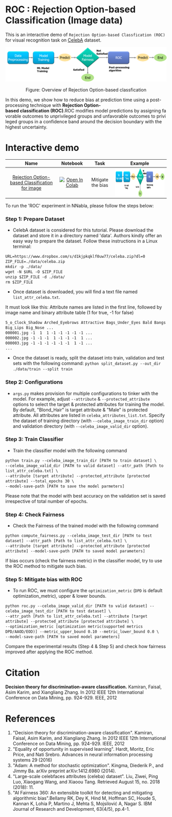 # ROC : Rejection Option-based Classification (Image data) 
This is an interactive demo of `Rejection Option-based Classfication (ROC)` for visual recognition task on [CelebA](https://mmlab.ie.cuhk.edu.hk/projects/CelebA.html) dataset.
<p align="center">
<img src='images/roc_workflow_diagram.png'>
</p>
<p align="center">
Figure: Overview of Rejection Option-based classfication
</p>

In this demo, we show how to reduce bias at prediction time using a post-processing technique with **Rejection Option-based classification (ROC)**.ROC modifies model predictions by assigning favorable outcomes to unprivileged groups and unfavorable outcomes to privileged groups in a confidence band around the decision boundary with the highest uncertainty.
# Interactive demo

|Name| Notebook           | Task  | Example                       |
|:---------------------------------:|:-------------:|:-----:|:------------:|
 [Rejection Option-based Classification for image](https://doi.org/10.1109/ICDM.2012.45) | [![Open In Colab](https://colab.research.google.com/assets/colab-badge.svg)](https://colab.research.google.com/github/sony/nnabla-examples/blob/master/interactive-demos/reject_option_based_classification_images.ipynb) | Mitigate the bias |<a href="url"><img src="images/roc_workflow_diagram.png" align="center" height="90" ></a>|
 
To run the 'ROC' experiment in NNabla, please follow the steps below:

### Step 1: Prepare Dataset
* CelebA dataset is considered for this tutorial. 
Please download the dataset and store it in a directory named 'data'.
Authors kindly offer an easy way to prepare the dataset. Follow these instructions in a Linux terminal:
```
URL=https://www.dropbox.com/s/d1kjpkqklf0uw77/celeba.zip?dl=0
ZIP_FILE=./data/celeba.zip
mkdir -p ./data/
wget -N $URL -O $ZIP_FILE
unzip $ZIP_FILE -d ./data/
rm $ZIP_FILE
```
* Once dataset is downloaded, you will find a text file named `list_attr_celeba.txt`. 

It must look like this: Attribute names are listed in the first line, followed by image name and binary attribute table (1 for true, -1 for false)
```
5_o_Clock_Shadow Arched_Eyebrows Attractive Bags_Under_Eyes Bald Bangs Big_Lips Big_Nose ...
000001.jpg -1  1  1 -1 -1 -1 -1 -1 ...
000002.jpg -1 -1 -1  1 -1 -1 -1  1 ...
000003.jpg -1 -1 -1 -1 -1 -1  1 -1 ...
...
```

* Once the dataset is ready, split the dataset into train, validation and test sets with the following command:
```python split_dataset.py --out_dir ./data/train --split train```

### Step 2: Configurations
* `args.py` makes provision for multiple configurations to tinker with the model.
For example, adjust `--attribute` & `--protected_attribute` options to select the target & protected attributes for training the model.
By default, "Blond_Hair" is target attribute & "Male" is protected attribute. All attributes are listed in `celeba_attributes_list.txt`.
Specify the dataset of training directory (with `--celeba_image_train_dir` option) and validation directory (with `--celeba_image_valid_dir` option).

### Step 3: Train Classifier
* Train the classifier model with the following command 

```
python train.py --celeba_image_train_dir [PATH to train dataset] \
--celeba_image_valid_dir [PATH to valid dataset] --attr_path [Path to list_attr_celeba.txt] \
--attribute [target attribute] --protected_attribute [protected attribute] --total_epochs 30 \
--model-save-path [PATH to save the model parmeters]

```


Please note that the model with best accuracy on the validation set is saved irrespective of total number of epochs.

### Step 4: Check Fairness
* Check the Fairness of the trained model with the following command
```
python compute_fairness.py --celeba_image_test_dir [PATH to test dataset] --attr_path [Path to list_attr_celeba.txt] \
--attribute [target attribute] --protected_attribute [protected attribute] --model-save-path [PATH to saved model parameters]
```

If bias occurs (check the fairness metric) in the classifier model, try to use the ROC method to mitigate such bias.


### Step 5: Mitigate bias with ROC
* To run ROC,  we must configure the `optimization_metric` (`DPD` is default optimization_metric),
 upper & lower bounds.
```
python roc.py --celeba_image_valid_dir [PATH to valid dataset] --celeba_image_test_dir [PATH to test dataset] \
--attr_path [Path to list_attr_celeba.txt] --attribute [target attribute] --protected_attribute [protected attribute] \
--optimization_metric [optimization metric(supported metrics DPD/AAOD/EOD)] --metric_upper_bound 0.10 --metric_lower_bound 0.0 \
--model-save-path [PATH to saved model parameters]
```

Compare the experimental results (Step 4 & Step 5) and check how fairness improved after applying the ROC method.

# Citation

**Decision theory for discrimination-aware classification.** Kamiran, Faisal, Asim Karim, and Xiangliang Zhang. In 2012 IEEE 12th International Conference on Data Mining, pp. 924-929. IEEE, 2012

# References
1. "Decision theory for discrimination-aware classification". Kamiran, Faisal, Asim Karim, and Xiangliang Zhang. In 2012 IEEE 12th International Conference on Data Mining, pp. 924-929. IEEE, 2012
2. "Equality of opportunity in supervised learning". Hardt, Moritz, Eric Price, and Nati Srebro. Advances in neural information processing systems 29 (2016)
3. "Adam: A method for stochastic optimization". Kingma, Diederik P., and Jimmy Ba. arXiv preprint arXiv:1412.6980 (2014).
4. "Large-scale celebfaces attributes (celeba) dataset". Liu, Ziwei, Ping Luo, Xiaogang Wang, and Xiaoou Tang. Retrieved August 15, no. 2018 (2018): 11.
5. "AI Fairness 360: An extensible toolkit for detecting and mitigating algorithmic bias".Bellamy RK, Dey K, Hind M, Hoffman SC, Houde S, Kannan K, Lohia P, Martino J, Mehta S, Mojsilović A, Nagar S.
IBM Journal of Research and Development, 63(4/5), pp.4-1.






